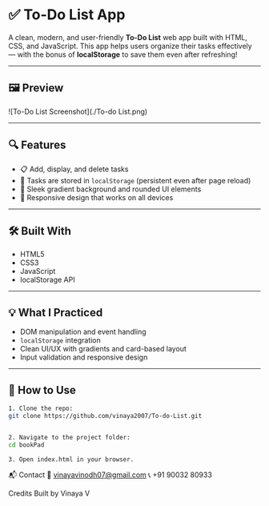 # ✅ To-Do List App

A clean, modern, and user-friendly **To-Do List** web app built with HTML, CSS, and JavaScript. This app helps users organize their tasks effectively — with the bonus of **localStorage** to save them even after refreshing!

---

## 🖼️ Preview

![To-Do List Screenshot](./To-do List.png)

---

## 🔍 Features

- 📋 Add, display, and delete tasks
- 💾 Tasks are stored in `localStorage` (persistent even after page reload)
- 🎨 Sleek gradient background and rounded UI elements
- 📱 Responsive design that works on all devices

---

## 🛠️ Built With

- HTML5
- CSS3
- JavaScript
- localStorage API

---

## 💡 What I Practiced

- DOM manipulation and event handling
- `localStorage` integration
- Clean UI/UX with gradients and card-based layout
- Input validation and responsive design

---

## 🚀 How to Use
   ```bash
1. Clone the repo:
git clone https://github.com/vinaya2007/To-do-List.git


2. Navigate to the project folder:
cd bookPad

3. Open index.html in your browser.

```

📬 Contact
📧 vinayavinodh07@gmail.com 📞 +91 90032 80933

Credits Built by Vinaya V
